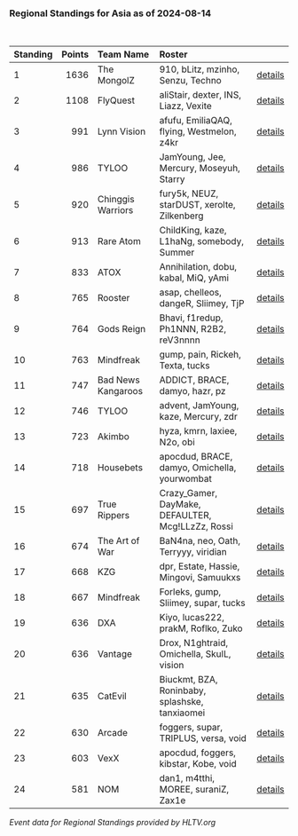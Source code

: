 ### Regional Standings for Asia as of 2024-08-14<br />
<br />

| Standing | Points | Team Name          | Roster                                            |                                                                                         |
| :- | -: | :- | :- | :- |
| 1        |   1636 | The MongolZ        | 910, bLitz, mzinho, Senzu, Techno                 | [details](details/0009--the_mongolz--910-blitz-mzinho-senzu-techno.md)                  |
| 2        |   1108 | FlyQuest           | aliStair, dexter, INS, Liazz, Vexite              | [details](details/0036--flyquest--alistair-dexter-ins-liazz-vexite.md)                  |
| 3        |    991 | Lynn Vision        | afufu, EmiliaQAQ, flying, Westmelon, z4kr         | [details](details/0059--lynn_vision--afufu-emiliaqaq-flying-westmelon-z4kr.md)          |
| 4        |    986 | TYLOO              | JamYoung, Jee, Mercury, Moseyuh, Starry           | [details](details/0061--tyloo--jamyoung-jee-mercury-moseyuh-starry.md)                  |
| 5        |    920 | Chinggis Warriors  | fury5k, NEUZ, starDUST, xerolte, Zilkenberg       | [details](details/0082--chinggis_warriors--fury5k-neuz-stardust-xerolte-zilkenberg.md)  |
| 6        |    913 | Rare Atom          | ChildKing, kaze, L1haNg, somebody, Summer         | [details](details/0083--rare_atom--childking-kaze-l1hang-somebody-summer.md)            |
| 7        |    833 | ATOX               | Annihilation, dobu, kabal, MiQ, yAmi              | [details](details/0103--atox--annihilation-dobu-kabal-miq-yami.md)                      |
| 8        |    765 | Rooster            | asap, chelleos, dangeR, Sliimey, TjP              | [details](details/0132--rooster--asap-chelleos-danger-sliimey-tjp.md)                   |
| 9        |    764 | Gods Reign         | Bhavi, f1redup, Ph1NNN, R2B2, reV3nnnn            | [details](details/0133--gods_reign--bhavi-f1redup-ph1nnn-r2b2-rev3nnnn.md)              |
| 10       |    763 | Mindfreak          | gump, pain, Rickeh, Texta, tucks                  | [details](details/0134--mindfreak--gump-pain-rickeh-texta-tucks.md)                     |
| 11       |    747 | Bad News Kangaroos | ADDICT, BRACE, damyo, hazr, pz                    | [details](details/0139--bad_news_kangaroos--addict-brace-damyo-hazr-pz.md)              |
| 12       |    746 | TYLOO              | advent, JamYoung, kaze, Mercury, zdr              | [details](details/0140--tyloo--advent-jamyoung-kaze-mercury-zdr.md)                     |
| 13       |    723 | Akimbo             | hyza, kmrn, laxiee, N2o, obi                      | [details](details/0145--akimbo--hyza-kmrn-laxiee-n2o-obi.md)                            |
| 14       |    718 | Housebets          | apocdud, BRACE, damyo, Omichella, yourwombat      | [details](details/0148--housebets--apocdud-brace-damyo-omichella-yourwombat.md)         |
| 15       |    697 | True Rippers       | Crazy_Gamer, DayMake, DEFAULTER, Mcg!LLzZz, Rossi | [details](details/0157--true_rippers--crazy_gamer-daymake-defaulter-mcg_llzzz-rossi.md) |
| 16       |    674 | The Art of War     | BaN4na, neo, Oath, Terryyy, viridian              | [details](details/0164--the_art_of_war--ban4na-neo-oath-terryyy-viridian.md)            |
| 17       |    668 | KZG                | dpr, Estate, Hassie, Mingovi, Samuukxs            | [details](details/0169--kzg--dpr-estate-hassie-mingovi-samuukxs.md)                     |
| 18       |    667 | Mindfreak          | Forleks, gump, Sliimey, supar, tucks              | [details](details/0170--mindfreak--forleks-gump-sliimey-supar-tucks.md)                 |
| 19       |    636 | DXA                | Kiyo, lucas222, prakM, Roflko, Zuko               | [details](details/0181--dxa--kiyo-lucas222-prakm-roflko-zuko.md)                        |
| 20       |    636 | Vantage            | Drox, N1ghtraid, Omichella, SkulL, vision         | [details](details/0182--vantage--drox-n1ghtraid-omichella-skull-vision_.md)             |
| 21       |    635 | CatEvil            | Biuckmt, BZA, Roninbaby, splashske, tanxiaomei    | [details](details/0183--catevil--biuckmt-bza-roninbaby-splashske-tanxiaomei.md)         |
| 22       |    630 | Arcade             | foggers, supar, TRIPLUS, versa, void              | [details](details/0185--arcade--foggers-supar-triplus-versa-void.md)                    |
| 23       |    603 | VexX               | apocdud, foggers, kibstar, Kobe, void             | [details](details/0194--vexx--apocdud-foggers-kibstar-kobe-void.md)                     |
| 24       |    581 | NOM                | dan1, m4tthi, MOREE, suraniZ, Zax1e               | [details](details/0198--nom--dan1-m4tthi-moree-suraniz-zax1e.md)                        |


_Event data for Regional Standings provided by HLTV.org_<br />
